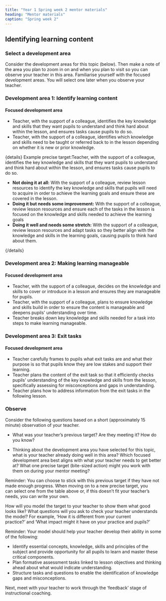 ```yaml
---
title: "Year 1 Spring week 2 mentor materials"
heading: "Mentor materials"
caption: "Spring week 2"
---
```


## Identifying learning content

### Select a development area

Consider the development areas for this topic (below). Then make a note of the area you plan to zoom in on and when you plan to visit so you can observe your teacher in this area. Familiarise yourself with the focused development areas. You will select one later when you observe your teacher.

### Development area 1: Identify learning content

#### Focused development area

- Teacher, with the support of a colleague, identifies the key knowledge and skills that they want pupils to understand and think hard about within the lesson, and ensures tasks cause pupils to do so.
- Teacher, with the support of a colleague, identifies which knowledge and skills need to be taught or referred back to in the lesson depending on whether it is new or prior knowledge.

{details}
Example precise target:Teacher, with the support of a colleague, identifies the key knowledge and skills that they want pupils to understand and think hard about within the lesson, and ensures tasks cause pupils to do so.

- **Not doing it at all:** With the support of a colleague, review lesson resources to identify the key knowledge and skills that pupils will need to acquire in order to achieve the learning goals and ensure these are covered in the lesson.
- **Doing it but needs some improvement:** With the support of a colleague, review lesson resources and ensure each of the tasks in the lesson is focused on the knowledge and skills needed to achieve the learning goals
- **Doing it well and needs some stretch:** With the support of a colleague, review lesson resources and adapt tasks so they better align with the knowledge and skills in the learning goals, causing pupils to think hard about them.

{/details}

### Development area 2: Making learning manageable

#### Focused development area

- Teacher, with the support of a colleague, decides on the knowledge and skills to cover or introduce in a lesson and ensures they are manageable for pupils.
- Teacher, with the support of a colleague, plans to ensure knowledge and skills build in order to ensure the content is manageable and deepens pupils' understanding over time.
- Teacher breaks down key knowledge and skills needed for a task into steps to make learning manageable.

### Development area 3: Exit tasks

#### Focused development area

- Teacher carefully frames to pupils what exit tasks are and what their purpose is so that pupils know they are low stakes and support their learning.
- Teacher plans the content of the exit task so that it efficiently checks pupils' understanding of the key knowledge and skills from the lesson, specifically assessing for misconceptions and gaps in understanding.
- Teacher plans how to address information from the exit tasks in the following lesson.

### Observe

Consider the following questions based on a short (approximately 15 minute) observation of your teacher.

- What was your teacher’s previous target? Are they meeting it? How do you know?

- Thinking about the development area you have selected for this topic, what is your teacher already doing well in this area? Which focused development area best aligns with what your teacher needs to get better at? What one precise target (bite-sized action) might you work with them on during your mentor meeting?

Reminder: You can choose to stick with this previous target if they have not made enough progress. When moving on to a new precise target, you can select one from the table above or, if this doesn’t fit your teacher’s needs, you can write your own.

How will you model the target to your teacher to show them what good looks like? What questions will you ask to check your teacher understands the model? For example, ‘How it is different from your current practice?’ and ‘What impact might it have on your practice and pupils?’

Reminder: Your model should help your teacher develop their ability in some of the following:

- Identify essential concepts, knowledge, skills and principles of the subject and provide opportunity for all pupils to learn and master these critical components.
- Plan formative assessment tasks linked to lesson objectives and thinking ahead about what would indicate understanding.
- Structure tasks and questions to enable the identification of knowledge gaps and misconceptions.

Next, meet with your teacher to work through the ‘feedback’ stage of instructional coaching.
